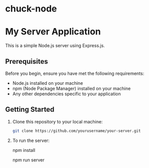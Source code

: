 # chuck-node

# My Server Application

This is a simple Node.js server using Express.js.

## Prerequisites

Before you begin, ensure you have met the following requirements:

- Node.js installed on your machine
- npm (Node Package Manager) installed on your machine
- Any other dependencies specific to your application

## Getting Started

1. Clone this repository to your local machine:

   ```bash
   git clone https://github.com/yourusername/your-server.git

2. To run the server:

    npm install

    npm run server
